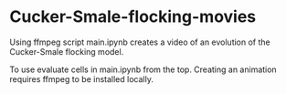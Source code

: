 # Cucker-Smale-flocking-movies

Using ffmpeg script main.ipynb creates a video of an 
evolution of the Cucker-Smale flocking model.

To use evaluate cells in main.ipynb from the top.
Creating an animation requires ffmpeg to be installed locally.
